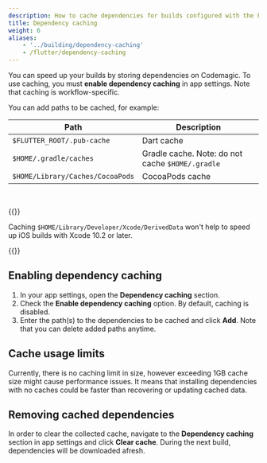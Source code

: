 ```yaml
---
description: How to cache dependencies for builds configured with the Flutter workflow editor
title: Dependency caching
weight: 6
aliases: 
    - '../building/dependency-caching'
    - /flutter/dependency-caching
---
```


You can speed up your builds by storing dependencies on Codemagic. To use caching, you must **enable dependency caching** in app settings. Note that caching is workflow-specific.


You can add paths to be cached, for example:

| **Path**                                    | **Description**                                  |
| ------------------------------------------- | ------------------------------------------------ |
| `$FLUTTER_ROOT/.pub-cache`                  | Dart cache                                       |
| `$HOME/.gradle/caches`                      | Gradle cache. Note: do not cache `$HOME/.gradle` |
| `$HOME/Library/Caches/CocoaPods`            | CocoaPods cache                                  |

&nbsp;

{{<notebox>}}

Caching `$HOME/Library/Developer/Xcode/DerivedData` won't help to speed up iOS builds with Xcode 10.2 or later.

{{</notebox>}}

## Enabling dependency caching

1. In your app settings, open the **Dependency caching** section.
2. Check the **Enable dependency caching** option. By default, caching is disabled.
3. Enter the path(s) to the dependencies to be cached and click **Add**. Note that you can delete added paths anytime.

## Cache usage limits

Currently, there is no caching limit in size, however exceeding 1GB cache size might cause performance issues. It means that installing dependencies with no caches could be faster than recovering or updating cached data. 

## Removing cached dependencies

In order to clear the collected cache, navigate to the **Dependency caching** section in app settings and click **Clear cache**. During the next build, dependencies will be downloaded afresh.
